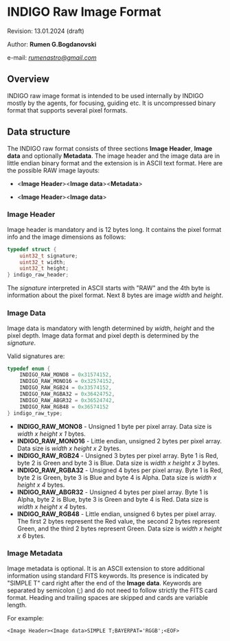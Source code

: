 # INDIGO Raw Image Format
Revision: 13.01.2024 (draft)

Author: **Rumen G.Bogdanovski**

e-mail: *rumenastro@gmail.com*

## Overview
INDIGO raw image format is intended to be used internally by INDIGO mostly by the agents, for focusing, guiding etc. It is uncompressed binary format that supports several pixel formats.

## Data structure
The INDIGO raw format consists of three sections **Image Header**, **Image data** and optionally **Metadata**. The image header and the image data are in little endian binary format and the extension is in ASCII text format. Here are the possible RAW image layouts:

* <**Image Header**><**Image data**><**Metadata**><EOF>

* <**Image Header**><**Image data**><EOF>


### Image Header
Image header is mandatory and is 12 bytes long. It contains the pixel format info and the image dimensions as follows:
```C
typedef struct {
	uint32_t signature;
	uint32_t width;
	uint32_t height;
} indigo_raw_header;
```
The *signature* interpreted in ASCII starts with "RAW" and the 4th byte is information about the pixel format. Next 8 bytes are image *width* and *height*.

### Image Data
Image data is mandatory with length determined by *width*, *height* and the pixel depth. Image data format and pixel depth is determined by the *signature*.

Valid signatures are:
```C
typedef enum {
	INDIGO_RAW_MONO8 = 0x31574152,
	INDIGO_RAW_MONO16 = 0x32574152,
	INDIGO_RAW_RGB24 = 0x33574152,
	INDIGO_RAW_RGBA32 = 0x36424752,
	INDIGO_RAW_ABGR32 = 0x36524742,
	INDIGO_RAW_RGB48 = 0x36574152
} indigo_raw_type;
```

* **INDIGO_RAW_MONO8** - Unsigned 1 byte per pixel array. Data size is *width x height x 1* bytes.
* **INDIGO_RAW_MONO16** - Little endian, unsigned 2 bytes per pixel array. Data size is *width x height x 2* bytes.
* **INDIGO_RAW_RGB24** - Unsigned 3 bytes per pixel array. Byte 1 is Red, byte 2 is Green and byte 3 is Blue. Data size is *width x height x 3* bytes.
* **INDIGO_RAW_RGBA32** - Unsigned 4 bytes per pixel array. Byte 1 is Red, byte 2 is Green, byte 3 is Blue and byte 4 is Alpha. Data size is *width x height x 4* bytes.
* **INDIGO_RAW_ABGR32** - Unsigned 4 bytes per pixel array. Byte 1 is Alpha, byte 2 is Blue, byte 3 is Green and byte 4 is Red. Data size is *width x height x 4* bytes.
* **INDIGO_RAW_RGB48** - Little endian, unsigned 6 bytes per pixel array. The first 2 bytes represent the Red value, the second 2 bytes represent Green, and the third 2 bytes represent Green. Data size is *width x height x 6* bytes.

### Image Metadata
Image metadata is optional. It is an ASCII extension to store additional information using standard FITS keywords. Its presence is indicated by "SIMPLE T" card right after the end of the **Image data**. Keywords are separated by semicolon (;) and do not need to follow strictly the FITS card format. Heading and trailing spaces are skipped and cards are variable length.

For example:
```
<Image Header><Image data>SIMPLE T;BAYERPAT='RGGB';<EOF>
```  
